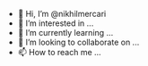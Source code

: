 - 👋 Hi, I’m @nikhilmercari
- 👀 I’m interested in ...
- 🌱 I’m currently learning ...
- 💞️ I’m looking to collaborate on ...
- 📫 How to reach me ...

<!---
nikhilmercari/nikhilmercari is a ✨ special ✨ repository because its `README.md` (this file) appears on your GitHub profile.
You can click the Preview link to take a look at your changes.
--->
